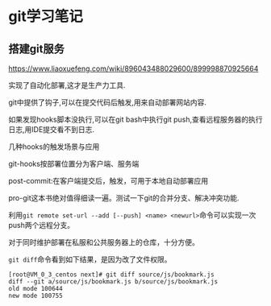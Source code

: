 # git学习笔记

## 搭建git服务

https://www.liaoxuefeng.com/wiki/896043488029600/899998870925664

实现了自动化部署,这才是生产力工具.

git中提供了钩子,可以在提交代码后触发,用来自动部署网站内容.

<!-- more -->

如果发现hooks脚本没执行,可以在git bash中执行git push,查看远程服务器的执行日志,用IDE提交看不到日志.

几种hooks的触发场景与应用

git-hooks按部署位置分为客户端、服务端

post-commit:在客户端提交后，触发，可用于本地自动部署应用

pro-git这本书绝对值得细读一遍。测试一下git的合并分支、解决冲突功能.

利用`git remote set-url --add [--push] <name> <newurl>`命令可以实现一次push两个远程分支。

对于同时维护部署在私服和公共服务器上的仓库，十分方便。

`git diff`命令看到如下结果，是因为改了文件权限。

```shell script
[root@VM_0_3_centos next]# git diff source/js/bookmark.js
diff --git a/source/js/bookmark.js b/source/js/bookmark.js
old mode 100644
new mode 100755
```
